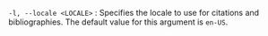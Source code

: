 `-l, --locale <LOCALE>`
: Specifies the locale to use for citations and bibliographies. The
  default value for this argument is `en-US`.
